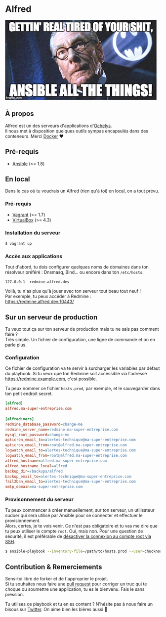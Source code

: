 # Alfred

![Alfred](https://raw.githubusercontent.com/Ochelys/alfred/master/alfred.jpg)

## À propos

Alfred est un des serveurs d'applications d'[Ochelys](http://www.ochelys.com/).  
Il nous met à disposition quelques outils sympas encapsulés dans des conteneurs. Merci [Docker](https://www.docker.com/) ♥

## Pré-requis

* [Ansible](http://docs.ansible.com/) (>= 1.8)

## En local

Dans le cas où tu voudrais un Alfred (rien qu'à toi) en local, on a tout prévu.

### Pré-requis

* [Vagrant](http://www.vagrantup.com/) (>= 1.7)
* [VirtualBox](https://www.virtualbox.org/) (>= 4.3)

### Installation du serveur

```sh
$ vagrant up
```

### Accès aux applications

Tout d'abord, tu dois configurer quelques noms de domaines dans ton résolveur préféré : Dnsmasq, Bind… ou encore dans ton `/etc/hosts`.

```
127.0.0.1  redmine.alfred.dev
```

Voilà, tu n'as plus qu'à jouer avec ton serveur tout beau tout neuf !  
Par exemple, tu peux accéder à Redmine  : https://redmine.alfred.dev:10443/

## Sur un serveur de production

Tu veux tout ça sur ton serveur de production mais tu ne sais pas comment faire ?  
Très simple. Un fichier de configuration, une ligne de commande et on en parle plus.

### Configuration

Ce fichier de configuration va te servir à surcharger les variables par défaut du playbook. Si tu veux que ton Redmine soit accessible via l'adresse https://redmine.example.com, c'est possible.

Tu peux nommer ce fichier `hosts.prod`, par exemple, et le sauvegarder dans ton petit endroit secret.

```ini
[alfred]
alfred.ma-super-entreprise.com

[alfred:vars]
redmine_database_password=change-me
redmine_server_name=redmine.ma-super-entreprise.com
mysql_root_password=change-me
apticron_email_to=alertes-technique@ma-super-entreprise.com
apticron_email_from=root@alfred.ma-super-entreprise.com
logwatch_email_to=alertes-technique@ma-super-entreprise.com
logwatch_email_from=root@alfred.ma-super-entreprise.com
alfred_hostname=alfred.ma-super-entreprise.com
alfred_hostname_local=alfred
backup_dir=/backups/alfred
backup_email_to=alertes-technique@ma-super-entreprise.com
fail2ban_email_to=alertes-technique@ma-super-entreprise.com
smtp_domain=ma-super-entreprise.com
```

### Provisonnement du serveur

Tu peux commencer à créer manuellement, sur ton serveur, un utilisateur sudoer qui sera utilisé par Ansible pour se connecter et effectuer le provisionnement.  
Alors, certes, je te vois venir. Ce n'est pas obligatoire et tu vas me dire que tu peux utiliser le compte `root`. Oui, mais non. Pour une question de sécurité, il est préférable de [désactiver la connexion au compte root via SSH](http://www.howtogeek.com/howto/linux/security-tip-disable-root-ssh-login-on-linux/).

```sh
$ ansible-playbook --inventory-file=/path/to/hosts.prod --user=chucknorris --sudo --ask-sudo-pass site.yml
```

## Contribution & Remerciements

Sens-toi libre de forker et de t'approprier le projet.  
Si tu souhaites nous faire une [pull request](https://help.github.com/articles/using-pull-requests/) pour corriger un truc qui te choque ou soumettre une application, tu es le bienvenu. Fais le sans pression.

Tu utilises ce playbook et tu en es content ? N'hésite pas à nous faire un bisous sur [Twitter](https://twitter.com/ochelys). On aime bien les bières aussi :beers:
